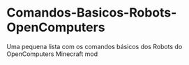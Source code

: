 # Comandos-Basicos-Robots-OpenComputers
Uma pequena lista com os comandos básicos dos Robots do OpenComputers Minecraft mod
